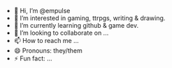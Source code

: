 - 👋 Hi, I’m @empulse
- 👀 I’m interested in gaming, ttrpgs, writing & drawing.
- 🌱 I’m currently learning github & game dev.
- 💞️ I’m looking to collaborate on ...
- 📫 How to reach me ...
- 😄 Pronouns: they/them
- ⚡ Fun fact: ...

<!---
impulsiveness/impulsiveness is a ✨ special ✨ repository because its `README.md` (this file) appears on your GitHub profile.
You can click the Preview link to take a look at your changes.
--->
